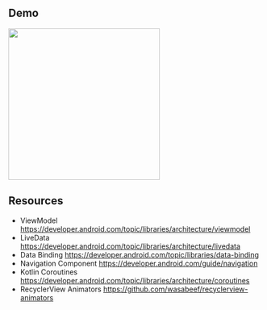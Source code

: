 ## Demo
<img src="demo/demo.gif" width="300" />

## Resources
- ViewModel
  https://developer.android.com/topic/libraries/architecture/viewmodel
- LiveData
  https://developer.android.com/topic/libraries/architecture/livedata
- Data Binding
  https://developer.android.com/topic/libraries/data-binding
- Navigation Component
  https://developer.android.com/guide/navigation
- Kotlin Coroutines
  https://developer.android.com/topic/libraries/architecture/coroutines
- RecyclerView Animators
  https://github.com/wasabeef/recyclerview-animators
